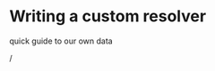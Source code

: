 # Writing a custom resolver

quick guide to our own data

<div class="absolute right-5px bottom-5px">
<SlideCurrentNo /> / <SlidesTotal />
</div>
